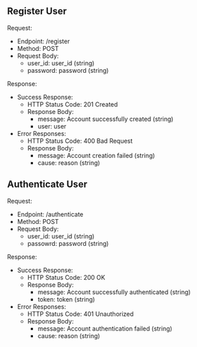 ## Register User

Request:
* Endpoint: /register
* Method: POST
* Request Body:
  * user_id: user_id (string)
  * password: password (string)

Response:
* Success Response:
  * HTTP Status Code: 201 Created
  * Response Body:
    * message: Account successfully created (string)
    * user: user
* Error Responses:
  * HTTP Status Code: 400 Bad Request
  * Response Body:
    * message: Account creation failed (string)
    * cause: reason (string)

## Authenticate User

Request:
* Endpoint: /authenticate
* Method: POST
* Request Body:
  * user_id: user_id (string)
  * passowrd: password (string)

Response:
* Success Response:
  * HTTP Status Code: 200 OK
  * Response Body:
    * message: Account successfully authenticated (string)
    * token: token (string)
* Error Responses:
  * HTTP Status Code: 401 Unauthorized
  * Response Body:
    * message: Account authentication failed (string)
    * cause: reason (string)
